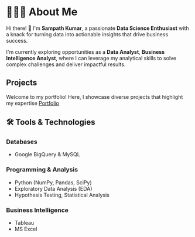 # 🙋🏻‍♂️ About Me  
Hi there! 👋 I'm **Sampath Kumar**, a passionate **Data Science Enthusiast** with a knack for turning data into actionable insights that drive business success.  

I'm currently exploring opportunities as a **Data Analyst**, **Business Intelligence Analyst**, where I can leverage my analytical skills to solve complex challenges and deliver impactful results.  

## Projects  
Welcome to my portfolio! Here, I showcase diverse projects that highlight my expertise 
[Portfolio](https://github.com/sampath-kothapalli/Portfolio)

## 🛠️ Tools & Technologies  
### Databases  
- Google BigQuery & MySQL  

### Programming & Analysis  
- Python (NumPy, Pandas, SciPy)  
- Exploratory Data Analysis (EDA)
- Hypothesis Testing, Statistical Analysis 

### Business Intelligence  
- Tableau  
- MS Excel
